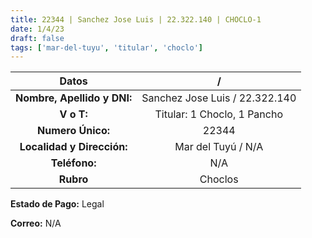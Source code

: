 ```yaml
---
title: 22344 | Sanchez Jose Luis | 22.322.140 | CHOCLO-1
date: 1/4/23
draft: false
tags: ['mar-del-tuyu', 'titular', 'choclo']
---
```


|          **Datos**          |                /               |
|:---------------------------:|:------------------------------:|
| **Nombre, Apellido y DNI:** | Sanchez Jose Luis / 22.322.140 |
|          **V o T:**         |   Titular: 1 Choclo, 1 Pancho  |
|      **Numero Único:**      |              22344             |
|  **Localidad y Dirección:** |       Mar del Tuyú / N/A       |
|        **Teléfono:**        |               N/A              |
|          **Rubro**          |             Choclos            |

**Estado de Pago:** Legal

**Correo:** N/A
